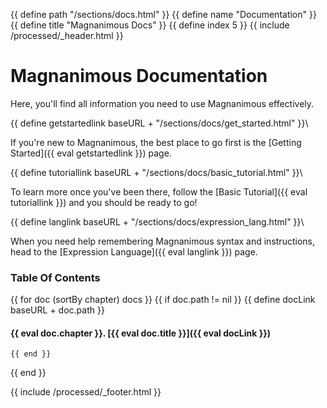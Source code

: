 {{ define path "/sections/docs.html" }}
{{ define name "Documentation" }}
{{ define title "Magnanimous Docs" }}
{{ define index 5 }}
{{ include /processed/_header.html }}

# Magnanimous Documentation

Here, you'll find all information you need to use Magnanimous effectively.

{{ define getstartedlink baseURL + "/sections/docs/get_started.html" }}\

If you're new to Magnanimous, the best place to go first is the
[Getting Started]({{ eval getstartedlink }}) page.

{{ define tutoriallink baseURL + "/sections/docs/basic_tutorial.html" }}\

To learn more once you've been there, follow the 
[Basic Tutorial]({{ eval tutoriallink }}) and you should be ready to go!

{{ define langlink baseURL + "/sections/docs/expression_lang.html" }}\

When you need help remembering Magnanimous syntax and instructions, head to the 
[Expression Language]({{ eval langlink }}) page.

### Table Of Contents

{{ for doc (sortBy chapter) docs }}
    {{ if doc.path != nil }}
        {{ define docLink baseURL + doc.path }}
#### {{ eval doc.chapter }}. [{{ eval doc.title }}]({{ eval docLink }})
    {{ end }}
{{ end }}

{{ include /processed/_footer.html }}